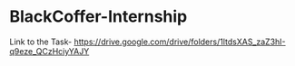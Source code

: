 # BlackCoffer-Internship
Link to the Task- https://drive.google.com/drive/folders/1ltdsXAS_zaZ3hI-q9eze_QCzHciyYAJY
